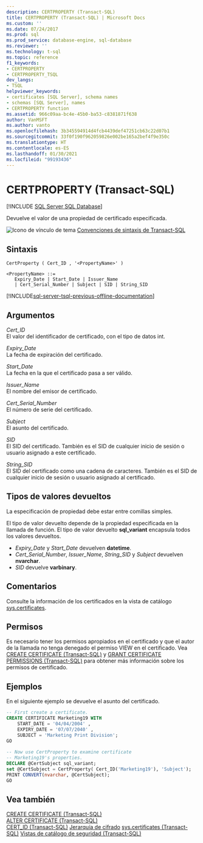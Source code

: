 ```yaml
---
description: CERTPROPERTY (Transact-SQL)
title: CERTPROPERTY (Transact-SQL) | Microsoft Docs
ms.custom: ''
ms.date: 07/24/2017
ms.prod: sql
ms.prod_service: database-engine, sql-database
ms.reviewer: ''
ms.technology: t-sql
ms.topic: reference
f1_keywords:
- CERTPROPERTY
- CERTPROPERTY_TSQL
dev_langs:
- TSQL
helpviewer_keywords:
- certificates [SQL Server], schema names
- schemas [SQL Server], names
- CERTPROPERTY function
ms.assetid: 966c09aa-bc4e-45b0-ba53-c8381871f638
author: VanMSFT
ms.author: vanto
ms.openlocfilehash: 3b345594914d4fcb4439def47251cb63c22d07b1
ms.sourcegitcommit: 33f0f190f962059826e002be165a2bef4f9e350c
ms.translationtype: HT
ms.contentlocale: es-ES
ms.lasthandoff: 01/30/2021
ms.locfileid: "99193436"
---
```

# <a name="certproperty-transact-sql"></a>CERTPROPERTY (Transact-SQL)
[!INCLUDE [SQL Server SQL Database](../../includes/applies-to-version/sql-asdb.md)]

Devuelve el valor de una propiedad de certificado especificada.
  
![Icono de vínculo de tema](../../database-engine/configure-windows/media/topic-link.gif "Icono de vínculo de tema") [Convenciones de sintaxis de Transact-SQL](../../t-sql/language-elements/transact-sql-syntax-conventions-transact-sql.md)
  
## <a name="syntax"></a>Sintaxis  
  
```syntaxsql
CertProperty ( Cert_ID , '<PropertyName>' )  
  
<PropertyName> ::=  
   Expiry_Date | Start_Date | Issuer_Name   
   | Cert_Serial_Number | Subject | SID | String_SID   
```  
  
[!INCLUDE[sql-server-tsql-previous-offline-documentation](../../includes/sql-server-tsql-previous-offline-documentation.md)]

## <a name="arguments"></a>Argumentos
*Cert_ID*  
El valor del identificador de certificado, con el tipo de datos int.
  
*Expiry_Date*  
La fecha de expiración del certificado.
  
*Start_Date*  
La fecha en la que el certificado pasa a ser válido.
  
*Issuer_Name*  
El nombre del emisor de certificado.
  
*Cert_Serial_Number*  
El número de serie del certificado.
  
*Subject*  
El asunto del certificado.
  
 *SID*  
El SID del certificado. También es el SID de cualquier inicio de sesión o usuario asignado a este certificado.
  
*String_SID*  
El SID del certificado como una cadena de caracteres. También es el SID de cualquier inicio de sesión o usuario asignado al certificado.
  
## <a name="return-types"></a>Tipos de valores devueltos
La especificación de propiedad debe estar entre comillas simples.
  
El tipo de valor devuelto depende de la propiedad especificada en la llamada de función. El tipo de valor devuelto **sql_variant** encapsula todos los valores devueltos.
-   *Expiry_Date* y *Start_Date* devuelven **datetime**.  
-   *Cert_Serial_Number*, *Issuer_Name*, *String_SID* y *Subject* devuelven **nvarchar**.  
-   *SID* devuelve **varbinary**.  
  
## <a name="remarks"></a>Comentarios  
Consulte la información de los certificados en la vista de catálogo [sys.certificates](../../relational-databases/system-catalog-views/sys-certificates-transact-sql.md).
  
## <a name="permissions"></a>Permisos  
Es necesario tener los permisos apropiados en el certificado y que el autor de la llamada no tenga denegado el permiso VIEW en el certificado. Vea [CREATE CERTIFICATE &#40;Transact-SQL&#41;](../../t-sql/statements/create-certificate-transact-sql.md) y [GRANT CERTIFICATE PERMISSIONS &#40;Transact-SQL&#41;](../../t-sql/statements/grant-certificate-permissions-transact-sql.md) para obtener más información sobre los permisos de certificado.
  
## <a name="examples"></a>Ejemplos  
En el siguiente ejemplo se devuelve el asunto del certificado.
  
```sql
-- First create a certificate.  
CREATE CERTIFICATE Marketing19 WITH   
    START_DATE = '04/04/2004' ,  
    EXPIRY_DATE = '07/07/2040' ,  
    SUBJECT = 'Marketing Print Division';  
GO  
  
-- Now use CertProperty to examine certificate  
-- Marketing19's properties.  
DECLARE @CertSubject sql_variant;  
set @CertSubject = CertProperty( Cert_ID('Marketing19'), 'Subject');  
PRINT CONVERT(nvarchar, @CertSubject);  
GO  
```  
  
## <a name="see-also"></a>Vea también
[CREATE CERTIFICATE &#40;Transact-SQL&#41;](../../t-sql/statements/create-certificate-transact-sql.md)  
[ALTER CERTIFICATE &#40;Transact-SQL&#41;](../../t-sql/statements/alter-certificate-transact-sql.md)  
[CERT_ID &#40;Transact-SQL&#41;](../../t-sql/functions/cert-id-transact-sql.md)
[Jerarquía de cifrado](../../relational-databases/security/encryption/encryption-hierarchy.md)
[sys.certificates &#40;Transact-SQL&#41;](../../relational-databases/system-catalog-views/sys-certificates-transact-sql.md)
[Vistas de catálogo de seguridad &#40;Transact-SQL&#41;](../../relational-databases/system-catalog-views/security-catalog-views-transact-sql.md)
  
  
